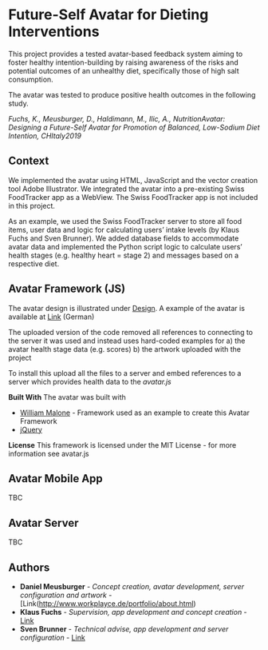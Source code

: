 # Future-Self Avatar for Dieting Interventions

This project provides a tested avatar-based feedback system aiming to foster healthy intention-building by raising awareness of the risks and potential outcomes of an unhealthy diet, specifically those of high salt consumption.

The avatar was tested to produce positive health outcomes in the following study.

*Fuchs, K., Meusburger, D., Haldimann, M., Ilic, A., NutritionAvatar: Designing a Future-Self Avatar for Promotion of Balanced, Low-Sodium Diet Intention, CHItaly2019*

## Context

We implemented the avatar using HTML, JavaScript and the vector creation tool Adobe Illustrator.
We integrated the avatar into a pre-existing Swiss FoodTracker app as a WebView. The Swiss FoodTracker app is not included in this project.

As an example, we used the Swiss FoodTracker server to store all food items, user data and logic for calculating users’ intake levels (by Klaus Fuchs and Sven Brunner).
We added database fields to accommodate avatar data and implemented the Python script logic to calculate users’ health stages (e.g. healthy heart = stage 2) and messages based on a respective diet.

## Avatar Framework (JS)

The avatar design is illustrated under [Design](https://github.com/DanielMeusburger/FutureSelfAvatar/blob/master/illustrations/summary.png).
A example of the avatar is available at [Link](http://www.workplayce.de/avatar/avatar.html) (German)

The uploaded version of the code removed all references to connecting to the server it was used and instead uses hard-coded examples for
a) the avatar health stage data (e.g. scores)
b) the artwork uploaded with the project

To install this upload all the files to a server and embed references to a server which provides health data to the *avatar.js*

**Built With**
The avatar was built with
* [William Malone](http://www.williammalone.com/articles/create-html5-canvas-javascript-game-character/1/) - Framework used as an example to create this Avatar Framework
* [jQuery](https://jquery.com/)

**License**
This framework is licensed under the MIT License - for more information see avatar.js

## Avatar Mobile App
TBC

## Avatar Server
TBC

## Authors

* **Daniel Meusburger** - *Concept creation, avatar development, server configuration and artwork* - [Link(http://www.workplayce.de/portfolio/about.html)
* **Klaus Fuchs** - *Supervision, app development and concept creation* - [Link](https://im.ethz.ch/people/kfuchs.html)
* **Sven Brunner** - *Technical advise, app development and server configuration* - [Link](https://www.linkedin.com/in/sven-brunner-7ba3bb106/)
